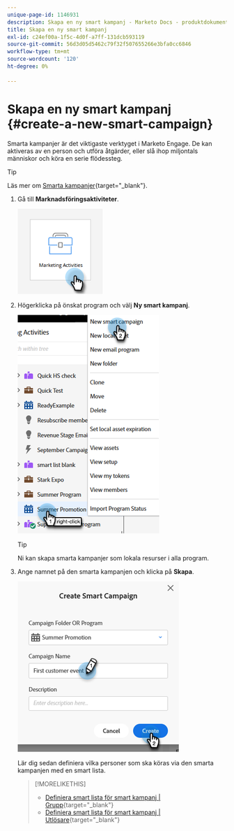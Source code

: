 ```yaml
---
unique-page-id: 1146931
description: Skapa en ny smart kampanj - Marketo Docs - produktdokumentation
title: Skapa en ny smart kampanj
exl-id: c24ef00a-1f5c-4d0f-a7ff-131dcb593119
source-git-commit: 56d3d05d5462c79f32f507655266e3bfa0cc6846
workflow-type: tm+mt
source-wordcount: '120'
ht-degree: 0%

---
```


# Skapa en ny smart kampanj {#create-a-new-smart-campaign}

Smarta kampanjer är det viktigaste verktyget i Marketo Engage. De kan aktiveras av en person och utföra åtgärder, eller slå ihop miljontals människor och köra en serie flödessteg.

>[!TIP]
>
>Läs mer om [Smarta kampanjer](/help/marketo/product-docs/core-marketo-concepts/smart-campaigns/understanding-smart-campaigns.md){target="_blank"}.

1. Gå till **Marknadsföringsaktiviteter**.

   ![](assets/create-a-new-smart-campaign-1.png)

1. Högerklicka på önskat program och välj **Ny smart kampanj**.

   ![](assets/create-a-new-smart-campaign-2.png)

   >[!TIP]
   >
   >Ni kan skapa smarta kampanjer som lokala resurser i alla program.

1. Ange namnet på den smarta kampanjen och klicka på **Skapa**.

   ![](assets/create-a-new-smart-campaign-3.png)

   Lär dig sedan definiera vilka personer som ska köras via den smarta kampanjen med en smart lista.

   >[!MORELIKETHIS]
   >
   >* [Definiera smart lista för smart kampanj | Grupp](/help/marketo/product-docs/core-marketo-concepts/smart-campaigns/creating-a-smart-campaign/define-smart-list-for-smart-campaign-batch.md){target="_blank"}
   >* [Definiera smart lista för smart kampanj | Utlösare](/help/marketo/product-docs/core-marketo-concepts/smart-campaigns/creating-a-smart-campaign/define-smart-list-for-smart-campaign-trigger.md){target="_blank"}

